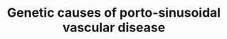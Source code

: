 ---
annotations:
- id: DOID:3265
  type: Disease Ontology
  value: chronic granulomatous disease
- id: PW:0000013
  parent: disease pathway
  type: Pathway Ontology
  value: disease pathway
- id: DOID:14179
  parent: genetic disease
  type: Disease Ontology
  value: X-linked agammaglobulinemia
- id: DOID:0060227
  type: Disease Ontology
  value: Adams-Oliver syndrome
- id: DOID:10762
  parent: cardiovascular system disease
  type: Disease Ontology
  value: portal hypertension
authors:
- Fehrhart
- Egonw
- Eweitz
- Larsgw
citedin: ''
communities:
- RareDiseases
description: 'Porto sinusoidal vascular disease (PSVD), or formerly known as idiopathic
  portal vein hypertension (INCPH), is a condition with often unclear origin. There
  are currently three genes directly linked to this condition: C4orf54, a protein
  with unknown function, DGUOK, a desoxyguanosine kinase involved in purine metabolism,
  and KCNN3, a potassium channel regulated i.a. via estradiol.  Additionally, some
  genetic syndromes show increased portal vein hypertension as one of their symptoms/phenotypes.
  These syndromes are X-linked agammaglobulinemia, Adams-Oliver syndrome, chronic
  granulomatous disease and Shwachmann syndrome. X-linked agammaglobulinemia (XLA)
  is caused by mutations in BTK. BTK is involved in signal transduction from virus
  single stranded RNA recognition by toll like receptors (TLR8 and TLR9) to NFKB1
  mediated gene expression as response.  Adams-Oliver Syndrome can be caused by mutations
  in RBPJ, ARHGAP31, DOCK6, DLL4, EOGT and NOTCH1. Most of these genes are involved
  in the Notch pathway but there is also a link via RAC1 to the phagocyte NADPH oxidase
  complex (ComplexPortal).  Mutations in some proteins of this complex (CYBA, NCF1,
  NCF2 or NCF4), or their chaperones (CYBC1) can cause chronic granulomatous disease.  Shwachmann
  syndrome is caused by mutations in SBDS or EFL1 which are both part of the pre-60S
  ribosomal subunit and are responsible for cleaving off the EIF6 protein for maturation
  to 60S ribosomal subunit. '
last-edited: 2025-07-28
ndex: null
organisms:
- Homo sapiens
redirect_from:
- /index.php/Pathway:WP5269
- /instance/WP5269
- /instance/WP5269_r140105
revision: r140105
schema-jsonld:
- '@context': https://schema.org/
  '@id': https://wikipathways.github.io/pathways/WP5269.html
  '@type': Dataset
  creator:
    '@type': Organization
    name: WikiPathways
  description: 'Porto sinusoidal vascular disease (PSVD), or formerly known as idiopathic
    portal vein hypertension (INCPH), is a condition with often unclear origin. There
    are currently three genes directly linked to this condition: C4orf54, a protein
    with unknown function, DGUOK, a desoxyguanosine kinase involved in purine metabolism,
    and KCNN3, a potassium channel regulated i.a. via estradiol.  Additionally, some
    genetic syndromes show increased portal vein hypertension as one of their symptoms/phenotypes.
    These syndromes are X-linked agammaglobulinemia, Adams-Oliver syndrome, chronic
    granulomatous disease and Shwachmann syndrome. X-linked agammaglobulinemia (XLA)
    is caused by mutations in BTK. BTK is involved in signal transduction from virus
    single stranded RNA recognition by toll like receptors (TLR8 and TLR9) to NFKB1
    mediated gene expression as response.  Adams-Oliver Syndrome can be caused by
    mutations in RBPJ, ARHGAP31, DOCK6, DLL4, EOGT and NOTCH1. Most of these genes
    are involved in the Notch pathway but there is also a link via RAC1 to the phagocyte
    NADPH oxidase complex (ComplexPortal).  Mutations in some proteins of this complex
    (CYBA, NCF1, NCF2 or NCF4), or their chaperones (CYBC1) can cause chronic granulomatous
    disease.  Shwachmann syndrome is caused by mutations in SBDS or EFL1 which are
    both part of the pre-60S ribosomal subunit and are responsible for cleaving off
    the EIF6 protein for maturation to 60S ribosomal subunit. '
  keywords:
  - ' '
  - 2'-deoxyadenosine 5'-monophosphate(2−)
  - 2'-deoxyguanosine
  - 3-O-(N-acetyl-β-D-glucosaminyl)-L-seryl-[protein]
  - ARHGAP31
  - BEND6
  - BTK
  - C4orf54
  - CDC42
  - CHCHD2
  - COX4I2
  - CXXC5
  - CYBA
  - CYBB
  - CYBC1
  - Ca²⁺
  - DGUOK
  - DLL4
  - DOCK6
  - EBNA2
  - EFL1
  - EIF6
  - EOGT
  - ER1
  - Estradiol
  - GTF2I
  - IBTK
  - K+
  - KCNN3
  - K⁺
  - L-serine residue
  - L-threonine residue
  - L-tyrosyl-[protein]
  - MAPK1
  - MAPK3
  - NCF1
  - NCF2
  - NCF4
  - NFKB1
  - NOTCH1
  - NOTCH4
  - NOX3
  - O-(N-acetyl-β-D-glucosaminyl)-L-threonine residue
  - O-phospho-L-tyrosyl-[protein]
  - RAC1
  - RBPJ
  - SBDS
  - SHCBP1
  - SP1
  - TLR8
  - TLR9
  - UDP
  - UDP-N-acetyl-α-D-glucosamine
  - 'viral RNA '
  license: CC0
  name: Genetic causes of porto-sinusoidal vascular disease
seo: CreativeWork
title: Genetic causes of porto-sinusoidal vascular disease
wpid: WP5269
---